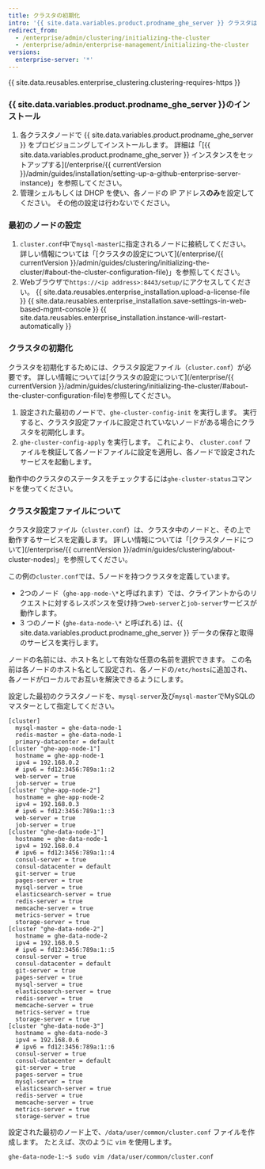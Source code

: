 ```yaml
---
title: クラスタの初期化
intro: '{{ site.data.variables.product.prodname_ghe_server }} クラスタはライセンスを使用して設定し、管理シェル (SSH) を使用して初期化する必要があります。'
redirect_from:
  - /enterprise/admin/clustering/initializing-the-cluster
  - /enterprise/admin/enterprise-management/initializing-the-cluster
versions:
  enterprise-server: '*'
---
```


{{ site.data.reusables.enterprise_clustering.clustering-requires-https }}

### {{ site.data.variables.product.prodname_ghe_server }}のインストール

1. 各クラスタノードで {{ site.data.variables.product.prodname_ghe_server }} をプロビジョニングしてインストールします。 詳細は「[{{ site.data.variables.product.prodname_ghe_server }} インスタンスをセットアップする](/enterprise/{{ currentVersion }}/admin/guides/installation/setting-up-a-github-enterprise-server-instance)」を参照してください。
2. 管理シェルもしくは DHCP を使い、各ノードの IP アドレス**のみ**を設定してください。 その他の設定は行わないでください。

### 最初のノードの設定

1. `cluster.conf`中で`mysql-master`に指定されるノードに接続してください。 詳しい情報については「[クラスタの設定について](/enterprise/{{ currentVersion }}/admin/guides/clustering/initializing-the-cluster/#about-the-cluster-configuration-file)」を参照してください。
2. Webブラウザで`https://<ip address>:8443/setup/`にアクセスしてください。
{{ site.data.reusables.enterprise_installation.upload-a-license-file }}
{{ site.data.reusables.enterprise_installation.save-settings-in-web-based-mgmt-console }}
{{ site.data.reusables.enterprise_installation.instance-will-restart-automatically }}

### クラスタの初期化

クラスタを初期化するためには、クラスタ設定ファイル（`cluster.conf`）が必要です。 詳しい情報については[クラスタの設定について](/enterprise/{{ currentVersion }}/admin/guides/clustering/initializing-the-cluster/#about-the-cluster-configuration-file)を参照してください。

1. 設定された最初のノードで、`ghe-cluster-config-init` を実行します。  実行すると、クラスタ設定ファイルに設定されていないノードがある場合にクラスタを初期化します。
2. `ghe-cluster-config-apply` を実行します。 これにより、 `cluster.conf` ファイルを検証して各ノードファイルに設定を適用し、各ノードで設定されたサービスを起動します。

動作中のクラスタのステータスをチェックするには`ghe-cluster-status`コマンドを使ってください。

### クラスタ設定ファイルについて

クラスタ設定ファイル（`cluster.conf`）は、クラスタ中のノードと、その上で動作するサービスを定義します。 詳しい情報については「[クラスタノードについて](/enterprise/{{ currentVersion }}/admin/guides/clustering/about-cluster-nodes)」を参照してください。

この例の`cluster.conf`では、5ノードを持つクラスタを定義しています。

  - 2つのノード（`ghe-app-node-\*`と呼ばれます）では、クライアントからのリクエストに対するレスポンスを受け持つ`web-server`と`job-server`サービスが動作します。
  - 3 つのノード (`ghe-data-node-\*` と呼ばれる) は、{{ site.data.variables.product.prodname_ghe_server }} データの保存と取得のサービスを実行します。

ノードの名前には、ホスト名として有効な任意の名前を選択できます。 この名前は各ノードのホスト名として設定され、各ノードの`/etc/hosts`に追加され、各ノードがローカルでお互いを解決できるようにします。

設定した最初のクラスタノードを、`mysql-server`及び`mysql-master`でMySQLのマスターとして指定してください。

```
[cluster]
  mysql-master = ghe-data-node-1
  redis-master = ghe-data-node-1
  primary-datacenter = default
[cluster "ghe-app-node-1"]
  hostname = ghe-app-node-1
  ipv4 = 192.168.0.2
  # ipv6 = fd12:3456:789a:1::2
  web-server = true
  job-server = true
[cluster "ghe-app-node-2"]
  hostname = ghe-app-node-2
  ipv4 = 192.168.0.3
  # ipv6 = fd12:3456:789a:1::3
  web-server = true
  job-server = true
[cluster "ghe-data-node-1"]
  hostname = ghe-data-node-1
  ipv4 = 192.168.0.4
  # ipv6 = fd12:3456:789a:1::4
  consul-server = true
  consul-datacenter = default
  git-server = true
  pages-server = true
  mysql-server = true
  elasticsearch-server = true
  redis-server = true
  memcache-server = true
  metrics-server = true
  storage-server = true
[cluster "ghe-data-node-2"]
  hostname = ghe-data-node-2
  ipv4 = 192.168.0.5
  # ipv6 = fd12:3456:789a:1::5
  consul-server = true
  consul-datacenter = default
  git-server = true
  pages-server = true
  mysql-server = true
  elasticsearch-server = true
  redis-server = true
  memcache-server = true
  metrics-server = true
  storage-server = true
[cluster "ghe-data-node-3"]
  hostname = ghe-data-node-3
  ipv4 = 192.168.0.6
  # ipv6 = fd12:3456:789a:1::6
  consul-server = true
  consul-datacenter = default
  git-server = true
  pages-server = true
  mysql-server = true
  elasticsearch-server = true
  redis-server = true
  memcache-server = true
  metrics-server = true
  storage-server = true
```

設定された最初のノード上で、`/data/user/common/cluster.conf` ファイルを作成します。 たとえば、次のように `vim` を使用します。

   ```shell
   ghe-data-node-1:~$ sudo vim /data/user/common/cluster.conf
   ```
   
